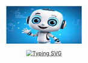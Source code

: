 <center><img src="ai-generated-8169002_1920.jpg" width="200px" height="100px"></center>
<p align="center">
<a href="https://git.io/typing-svg"><img src="https://readme-typing-svg.demolab.com?font=Cooper+Black&size=20&duration=5007&pause=1000&color=08A045&random=false&center=true&width=435&lines=Hi+there 👋  + I+am+Devindi+Peiris ;Undergraduate+at+University+of+Moratuwa;Front-end+Developer 💻;+Active+Learner 👩‍💻;+Tech+enthusiast 😊" alt="Typing SVG" /></a>
</p>

  


<!--
**DevindiPeiris/DevindiPeiris** is a ✨ _special_ ✨ repository because its `README.md` (this file) appears on your GitHub profile.

Here are some ideas to get you started:

- 🔭 I’m currently working on ...
- 🌱 I’m currently learning ...
- 👯 I’m looking to collaborate on ...
- 🤔 I’m looking for help with ...
- 💬 Ask me about ...
- 📫 How to reach me: ...
- 😄 Pronouns: ...
- ⚡ Fun fact: ...
-->
